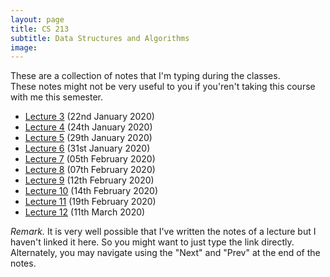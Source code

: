 ```yaml
---
layout: page
title: CS 213
subtitle: Data Structures and Algorithms
image:
---
```

These are a collection of notes that I'm typing during the classes.  
These notes might not be very useful to you if you'ren't taking this course with me this semester.
* [Lecture 3](lec03) (22nd January 2020)
* [Lecture 4](lec04) (24th January 2020)
* [Lecture 5](lec05) (29th January 2020)
* [Lecture 6](lec06) (31st January 2020)
* [Lecture 7](lec07) (05th February 2020)
* [Lecture 8](lec08) (07th February 2020)
* [Lecture 9](lec09) (12th February 2020)
* [Lecture 10](lec10) (14th February 2020)
* [Lecture 11](lec11) (19th February 2020)
* [Lecture 12](lec12) (11th March 2020)


_Remark._ It is very well possible that I've written the notes of a lecture but I haven't linked it here. So you might want to just type the link directly. Alternately, you may navigate using the "Next" and "Prev" at the end of the notes.
